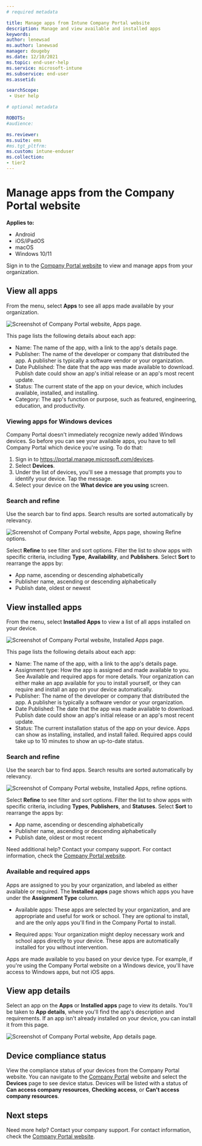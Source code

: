 ```yaml
---
# required metadata

title: Manage apps from Intune Company Portal website  
description: Manage and view available and installed apps  
keywords:
author: lenewsad
ms.author: lanewsad
manager: dougeby
ms.date: 12/10/2021
ms.topic: end-user-help
ms.service: microsoft-intune
ms.subservice: end-user
ms.assetid:

searchScope:
 - User help

# optional metadata

ROBOTS:  
#audience:

ms.reviewer: 
ms.suite: ems
#ms.tgt_pltfrm:
ms.custom: intune-enduser
ms.collection:
- tier2
---  
```


# Manage apps from the Company Portal website  

**Applies to:** 
* Android   
* iOS/iPadOS   
* macOS   
* Windows 10/11     

Sign in to the [Company Portal website](https://portal.manage.microsoft.com) to view and manage apps from your organization. 

## View all apps  
From the menu, select **Apps** to see all apps made available by your organization. 

   ![Screenshot of Company Portal website, Apps page.](./media/intune-view-apps-1907.png)  

This page lists the following details about each app:  

* Name: The name of the app, with a link to the app's details page.
* Publisher: The name of the developer or company that distributed the app. A publisher is typically a software vendor or your organization.  
* Date Published: The date that the app was made available to download. Publish date could show an app's initial release or an app's most recent update.
* Status: The current state of the app on your device, which includes available, installed, and installing. 
* Category: The app's function or purpose, such as featured, engineering, education, and productivity.  

### Viewing apps for Windows devices  
Company Portal doesn't immediately recognize newly added Windows devices. So before you can see your available apps, you have to tell Company Portal which device you're using. To do that: 

1. Sign in to https://portal.manage.microsoft.com/devices.
2. Select **Devices**.
3. Under the list of devices, you'll see a message that prompts you to identify your device. Tap the message. 
4. Select your device on the **What device are you using** screen.   

### Search and refine   

Use the search bar to find apps. Search results are sorted automatically by relevancy.  

   ![Screenshot of Company Portal website, Apps page, showing Refine options.](./media/intune-refine-all-apps-1907.png)  

Select **Refine** to see filter and sort options. Filter the list to show apps with specific criteria, including **Type**, **Availability**, and **Publishers**. Select **Sort** to rearrange the apps by:

* App name, ascending or descending alphabetically 
* Publisher name, ascending or descending alphabetically 
* Publish date, oldest or newest  

## View installed apps  
From the menu, select **Installed Apps** to view a list of all apps installed on your device.  

   ![Screenshot of Company Portal website, Installed Apps page.](./media/intune-installed-apps-1907.png)  


This page lists the following details about each app:  

* Name: The name of the app, with a link to the app's details page.
* Assignment type: How the app is assigned and made available to you. See Available and required apps for more details. Your organization can either make an app available for you to install yourself, or they can require and install an app on your device automatically.  
* Publisher: The name of the developer or company that distributed the app. A publisher is typically a software vendor or your organization.  
* Date Published: The date that the app was made available to download. Publish date could show an app's initial release or an app's most recent update.
* Status: The current installation status of the app on your device. Apps can show as installing, installed, and install failed. Required apps could take up to 10 minutes to show an up-to-date status.  

### Search and refine  

Use the search bar to find apps. Search results are sorted automatically by relevancy.  

   ![Screenshot of Company Portal website, Installed Apps, refine options.](./media/intune-installed-refine-1907.png)  

Select **Refine** to see filter and sort options. Filter the list to show apps with specific criteria, including **Types**, **Publishers**, and **Statuses**. Select **Sort** to rearrange the apps by:

* App name, ascending or descending alphabetically  
* Publisher name, ascending or descending alphabetically  
* Publish date, oldest or most recent  

Need additional help? Contact your company support. For contact information, check the [Company Portal website](https://go.microsoft.com/fwlink/?linkid=2010980).  

### Available and required apps
Apps are assigned to you by your organization, and labeled as either available or required. The **Installed apps** page shows which apps you have under the **Assignment Type** column. 


* Available apps: These apps are selected by your organization, and are appropriate and useful for work or school. They are optional to install, and are the only apps you'll find in the Company Portal to install. 

* Required apps: Your organization might deploy necessary work and school apps directly to your device. These apps are automatically installed for you without intervention. 

Apps are made available to you based on your device type. For example, if you're using the Company Portal website on a Windows device, you'll have access to Windows apps, but not iOS apps.  

## View app details  
Select an app on the **Apps** or **Installed apps** page to view its details. You'll be taken to **App details**, where you'll find the app's description and requirements. If an app isn't already installed on your device, you can install it from this page. 


   ![Screenshot of Company Portal website, App details page.](./media/intune-app-details-1907.png)  

## Device compliance status
View the compliance status of your devices from the Company Portal website. You can navigate to the [Company Portal](https://portal.manage.microsoft.com/devices) website and select the **Devices** page to see device status. Devices will be listed with a status of **Can access company resources**, **Checking access**, or **Can't access company resources**.

## Next steps
Need more help? Contact your company support. For contact information, check the [Company Portal website](https://go.microsoft.com/fwlink/?linkid=2010980).  
